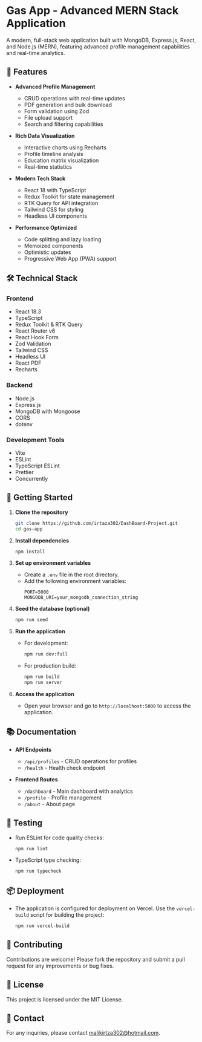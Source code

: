 # Gas App - Advanced MERN Stack Application

A modern, full-stack web application built with MongoDB, Express.js, React, and Node.js (MERN), featuring advanced profile management capabilities and real-time analytics.

## 🚀 Features

- **Advanced Profile Management**
  - CRUD operations with real-time updates
  - PDF generation and bulk download
  - Form validation using Zod
  - File upload support
  - Search and filtering capabilities

- **Rich Data Visualization**
  - Interactive charts using Recharts
  - Profile timeline analysis
  - Education matrix visualization
  - Real-time statistics

- **Modern Tech Stack**
  - React 18 with TypeScript
  - Redux Toolkit for state management
  - RTK Query for API integration
  - Tailwind CSS for styling
  - Headless UI components

- **Performance Optimized**
  - Code splitting and lazy loading
  - Memoized components
  - Optimistic updates
  - Progressive Web App (PWA) support

## 🛠️ Technical Stack

### Frontend
- React 18.3
- TypeScript
- Redux Toolkit & RTK Query
- React Router v6
- React Hook Form
- Zod Validation
- Tailwind CSS
- Headless UI
- React PDF
- Recharts

### Backend
- Node.js
- Express.js
- MongoDB with Mongoose
- CORS
- dotenv

### Development Tools
- Vite
- ESLint
- TypeScript ESLint
- Prettier
- Concurrently

## 🚦 Getting Started

1. **Clone the repository**
   ```bash
   git clone https://github.com/irtaza302/DashBoard-Project.git
   cd gas-app
   ```

2. **Install dependencies**
   ```bash
   npm install
   ```

3. **Set up environment variables**
   - Create a `.env` file in the root directory.
   - Add the following environment variables:
     ```
     PORT=5000
     MONGODB_URI=your_mongodb_connection_string
     ```

4. **Seed the database (optional)**
   ```bash
   npm run seed
   ```

5. **Run the application**
   - For development:
     ```bash
     npm run dev:full
     ```
   - For production build:
     ```bash
     npm run build
     npm run server
     ```

6. **Access the application**
   - Open your browser and go to `http://localhost:5000` to access the application.

## 📚 Documentation

- **API Endpoints**
  - `/api/profiles` - CRUD operations for profiles
  - `/health` - Health check endpoint

- **Frontend Routes**
  - `/dashboard` - Main dashboard with analytics
  - `/profile` - Profile management
  - `/about` - About page

## 🧪 Testing

- Run ESLint for code quality checks:
  ```bash
  npm run lint
  ```

- TypeScript type checking:
  ```bash
  npm run typecheck
  ```

## 📦 Deployment

- The application is configured for deployment on Vercel. Use the `vercel-build` script for building the project:
  ```bash
  npm run vercel-build
  ```

## 🤝 Contributing

Contributions are welcome! Please fork the repository and submit a pull request for any improvements or bug fixes.

## 📄 License

This project is licensed under the MIT License.

## 📧 Contact

For any inquiries, please contact [malikirtza302@hotmail.com](malikiraza96@gmail.com).
